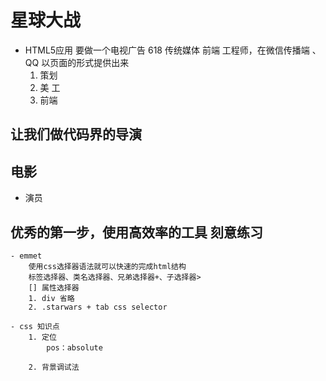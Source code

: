 # 星球大战
- HTML5应用
    要做一个电视广告 618 传统媒体 
    前端 工程师，在微信传播端 、QQ 以页面的形式提供出来 
    1. 策划
    2. 美 工
    3. 前端 
## 让我们做代码界的导演

## 电影

- 演员

## 优秀的第一步，使用高效率的工具 刻意练习 
    - emmet 
        使用css选择器语法就可以快速的完成html结构 
        标签选择器、类名选择器、兄弟选择器+、子选择器>
        [] 属性选择器
        1. div 省略
        2. .starwars + tab css selector 

    - css 知识点
        1. 定位
            pos：absolute

        2. 背景调试法